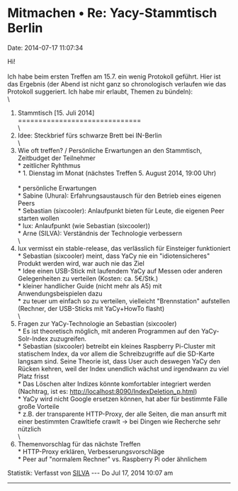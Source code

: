 Mitmachen • Re: Yacy-Stammtisch Berlin
======================================

Date: 2014-07-17 11:07:34

Hi!\
\
Ich habe beim ersten Treffen am 15.7. ein wenig Protokoll geführt. Hier
ist das Ergebnis (der Abend ist nicht ganz so chronologisch verlaufen
wie das Protokoll suggeriert. Ich habe mir erlaubt, Themen zu bündeln):\
\
1. Stammtisch \[15. Juli 2014\]\
==============================\
\
1. Idee: Steckbrief fürs schwarze Brett bei IN-Berlin\
\
2. Wie oft treffen? / Persönliche Erwartungen an den Stammtisch,
Zeitbudget der Teilnehmer\
\* zeitlicher Ryhthmus\
\* 1. Dienstag im Monat (nächstes Treffen 5. August 2014, 19:00 Uhr)\
\
\* persönliche Erwartungen\
\* Sabine (Uhura): Erfahrungsaustausch für den Betrieb eines eigenen
Peers\
\* Sebastian (sixcooler): Anlaufpunkt bieten für Leute, die eigenen Peer
starten wollen\
\* lux: Anlaufpunkt (wie Sebastian (sixcooler))\
\* Arne (SILVA): Verständnis der Technologie verbessern\
\
3. lux vermisst ein stable-release, das verlässlich für Einsteiger
funktioniert\
\* Sebastian (sixcooler) meint, dass YaCy nie ein \"idiotensicheres\"
Produkt werden wird, war auch nie das Ziel\
\* Idee einen USB-Stick mit laufendem YaCy auf Messen oder anderen
Gelegenheiten zu verteilen (Kosten: ca. 5€/Stk.)\
\* kleiner handlicher Guide (nicht mehr als A5) mit Anwendungsbeispielen
dazu\
\* zu teuer um einfach so zu verteilen, vielleicht \"Brennstation\"
aufstellen (Rechner, der USB-Sticks mit YaCy+HowTo flasht)\
\
4. Fragen zur YaCy-Technologie an Sebastian (sixcooler)\
\* Es ist theoretisch möglich, mit anderen Programmen auf den
YaCy-Solr-Index zuzugreifen.\
\* Sebastian (sixcooler) betreibt ein kleines Raspberry Pi-Cluster mit
statischem Index, da vor allem die Schreibzugriffe auf die SD-Karte
langsam sind. Seine Theorie ist, dass User auch deswegen YaCy den Rücken
kehren, weil der Index unendlich wächst und irgendwann zu viel Platz
frisst\
\* Das Löschen alter Indizes könnte komfortabler integriert werden
(Nachtrag, ist es: <http://localhost:8090/IndexDeletion_p.html>)\
\* YaCy wird nicht Google ersetzen können, hat aber für bestimmte Fälle
große Vorteile\
\* z.B. der transparente HTTP-Proxy, der alle Seiten, die man ansurft
mit einer bestimmten Crawltiefe crawlt -\> bei Dingen wie Recherche sehr
nützlich\
\
5. Themenvorschlag für das nächste Treffen\
\* HTTP-Proxy erklären, Verbesserungsvorschläge\
\* Peer auf \"normalem Rechner\" vs. Raspberry Pi oder ähnlichem

Statistik: Verfasst von
[SILVA](http://forum.yacy-websuche.de/memberlist.php?mode=viewprofile&u=8931)
--- Do Jul 17, 2014 10:07 am

------------------------------------------------------------------------

